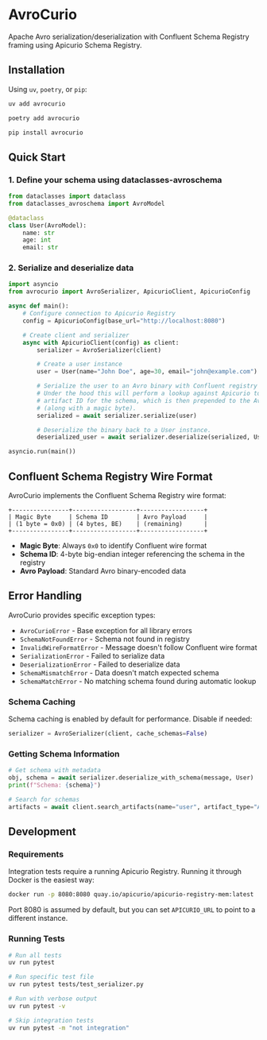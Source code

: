 # AvroCurio

Apache Avro serialization/deserialization with Confluent Schema Registry framing using Apicurio Schema Registry.

## Installation

Using `uv`, `poetry`, or `pip`:

```bash
uv add avrocurio
```

```bash
poetry add avrocurio
```

```bash
pip install avrocurio
```

## Quick Start

### 1. Define your schema using dataclasses-avroschema

```python
from dataclasses import dataclass
from dataclasses_avroschema import AvroModel

@dataclass
class User(AvroModel):
    name: str
    age: int
    email: str
```

### 2. Serialize and deserialize data

```python
import asyncio
from avrocurio import AvroSerializer, ApicurioClient, ApicurioConfig

async def main():
    # Configure connection to Apicurio Registry
    config = ApicurioConfig(base_url="http://localhost:8080")

    # Create client and serializer
    async with ApicurioClient(config) as client:
        serializer = AvroSerializer(client)

        # Create a user instance
        user = User(name="John Doe", age=30, email="john@example.com")

        # Serialize the user to an Avro binary with Confluent registry framing.
        # Under the hood this will perform a lookup against Apicurio to get the
        # artifact ID for the schema, which is then prepended to the Avro binary
        # (along with a magic byte).
        serialized = await serializer.serialize(user)

        # Deserialize the binary back to a User instance.
        deserialized_user = await serializer.deserialize(serialized, User)

asyncio.run(main())
```

## Confluent Schema Registry Wire Format

AvroCurio implements the Confluent Schema Registry wire format:

```
+----------------+------------------+------------------+
| Magic Byte     | Schema ID        | Avro Payload     |
| (1 byte = 0x0) | (4 bytes, BE)    | (remaining)      |
+----------------+------------------+------------------+
```

- **Magic Byte**: Always `0x0` to identify Confluent wire format
- **Schema ID**: 4-byte big-endian integer referencing the schema in the registry
- **Avro Payload**: Standard Avro binary-encoded data

## Error Handling

AvroCurio provides specific exception types:

- `AvroCurioError` - Base exception for all library errors
- `SchemaNotFoundError` - Schema not found in registry
- `InvalidWireFormatError` - Message doesn't follow Confluent wire format
- `SerializationError` - Failed to serialize data
- `DeserializationError` - Failed to deserialize data
- `SchemaMismatchError` - Data doesn't match expected schema
- `SchemaMatchError` - No matching schema found during automatic lookup

### Schema Caching

Schema caching is enabled by default for performance. Disable if needed:

```python
serializer = AvroSerializer(client, cache_schemas=False)
```

### Getting Schema Information

```python
# Get schema with metadata
obj, schema = await serializer.deserialize_with_schema(message, User)
print(f"Schema: {schema}")

# Search for schemas
artifacts = await client.search_artifacts(name="user", artifact_type="AVRO")
```

## Development

### Requirements

Integration tests require a running Apicurio Registry.
Running it through Docker is the easiest way:

```bash
docker run -p 8080:8080 quay.io/apicurio/apicurio-registry-mem:latest
```

Port 8080 is assumed by default, but you can set `APICURIO_URL` to point to a different instance.

### Running Tests

```bash
# Run all tests
uv run pytest

# Run specific test file
uv run pytest tests/test_serializer.py

# Run with verbose output
uv run pytest -v

# Skip integration tests
uv run pytest -m "not integration"
```

